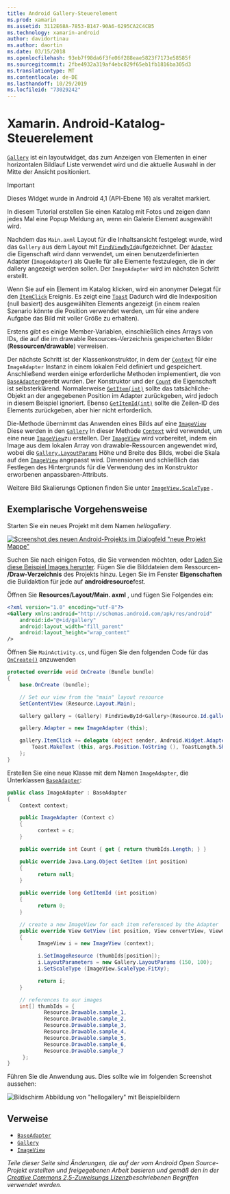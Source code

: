 ```yaml
---
title: Android Gallery-Steuerelement
ms.prod: xamarin
ms.assetid: 3112E68A-7853-B147-90A6-6295CA2C4CB5
ms.technology: xamarin-android
author: davidortinau
ms.author: daortin
ms.date: 03/15/2018
ms.openlocfilehash: 93eb7f98da6f3fe06f288eae5823f7173e58585f
ms.sourcegitcommit: 2fbe4932a319af4ebc829f65eb1fb1816ba305d3
ms.translationtype: MT
ms.contentlocale: de-DE
ms.lasthandoff: 10/29/2019
ms.locfileid: "73029242"
---
```

# <a name="xamarinandroid-gallery-control"></a>Xamarin. Android-Katalog-Steuerelement

[`Gallery`](xref:Android.Widget.Gallery) ist ein layoutwidget, das zum Anzeigen von Elementen in einer horizontalen Bildlauf Liste verwendet wird und die aktuelle Auswahl in der Mitte der Ansicht positioniert.

> [!IMPORTANT]
> Dieses Widget wurde in Android 4,1 (API-Ebene 16) als veraltet markiert. 

In diesem Tutorial erstellen Sie einen Katalog mit Fotos und zeigen dann jedes Mal eine Popup Meldung an, wenn ein Galerie Element ausgewählt wird.

Nachdem das `Main.axml` Layout für die Inhaltsansicht festgelegt wurde, wird das `Gallery` aus dem Layout mit [`FindViewById`](xref:Android.App.Activity.FindViewById*)aufgezeichnet.
Der [`Adapter`](xref:Android.Widget.AdapterView.RawAdapter)
die Eigenschaft wird dann verwendet, um einen benutzerdefinierten Adapter (`ImageAdapter`) als Quelle für alle Elemente festzulegen, die in der dallery angezeigt werden sollen. Der `ImageAdapter` wird im nächsten Schritt erstellt.

Wenn Sie auf ein Element im Katalog klicken, wird ein anonymer Delegat für den [`ItemClick`](xref:Android.Widget.AdapterView.ItemClick)
Ereignis. Es zeigt eine [`Toast`](xref:Android.Widget.Toast)
Dadurch wird die Indexposition (null basiert) des ausgewählten Elements angezeigt (in einem realen Szenario könnte die Position verwendet werden, um für eine andere Aufgabe das Bild mit voller Größe zu erhalten).

Erstens gibt es einige Member-Variablen, einschließlich eines Arrays von IDs, die auf die im drawable Resources-Verzeichnis gespeicherten Bilder (**Ressourcen/drawable**) verweisen.

Der nächste Schritt ist der Klassenkonstruktor, in dem der [`Context`](xref:Android.Content.Context)
für eine `ImageAdapter` Instanz in einem lokalen Feld definiert und gespeichert.
Anschließend werden einige erforderliche Methoden implementiert, die von [`BaseAdapter`](xref:Android.Widget.BaseAdapter)geerbt wurden.
Der Konstruktor und der [`Count`](xref:Android.Widget.BaseAdapter.Count)
die Eigenschaft ist selbsterklärend. Normalerweise [`GetItem(int)`](xref:Android.Widget.BaseAdapter.GetItem*)
sollte das tatsächliche-Objekt an der angegebenen Position im Adapter zurückgeben, wird jedoch in diesem Beispiel ignoriert. Ebenso [`GetItemId(int)`](xref:Android.Widget.BaseAdapter.GetItemId*)
sollte die Zeilen-ID des Elements zurückgeben, aber hier nicht erforderlich.

Die-Methode übernimmt das Anwenden eines Bilds auf eine [`ImageView`](xref:Android.Widget.ImageView)
Diese werden in den [`Gallery`](xref:Android.Widget.Gallery)
In dieser Methode [`Context`](xref:Android.Content.Context)
wird verwendet, um eine neue [`ImageView`](xref:Android.Widget.ImageView)zu erstellen.
Der [`ImageView`](xref:Android.Widget.ImageView)
wird vorbereitet, indem ein Image aus dem lokalen Array von drawable-Ressourcen angewendet wird, wobei die [`Gallery.LayoutParams`](xref:Android.Widget.Gallery.LayoutParams)
Höhe und Breite des Bilds, wobei die Skala auf den [`ImageView`](xref:Android.Widget.ImageView) angepasst wird.
Dimensionen und schließlich das Festlegen des Hintergrunds für die Verwendung des im Konstruktor erworbenen anpassbaren-Attributs.

Weitere Bild Skalierungs Optionen finden Sie unter [`ImageView.ScaleType`](xref:Android.Widget.ImageView.ScaleType) .

## <a name="walkthrough"></a>Exemplarische Vorgehensweise

Starten Sie ein neues Projekt mit dem Namen *hellogallery*.

[![Screenshot des neuen Android-Projekts im Dialogfeld "neue Projekt Mappe"](gallery-images/hellogallery1-sml.png)](gallery-images/hellogallery1.png#lightbox)

Suchen Sie nach einigen Fotos, die Sie verwenden möchten, oder [Laden Sie diese Beispiel Images herunter](https://developer.android.com/shareables/sample_images.zip).
Fügen Sie die Bilddateien dem Ressourcen- **/Draw-Verzeichnis** des Projekts hinzu. Legen Sie im Fenster **Eigenschaften** die Buildaktion für jede auf **androidresource**fest.

Öffnen Sie **Resources/Layout/Main. axml** , und fügen Sie Folgendes ein:

```xml
<?xml version="1.0" encoding="utf-8"?>
<Gallery xmlns:android="http://schemas.android.com/apk/res/android"
    android:id="@+id/gallery"
    android:layout_width="fill_parent"
    android:layout_height="wrap_content"
/>
```

Öffnen Sie `MainActivity.cs`, und fügen Sie den folgenden Code für das [`OnCreate()`](xref:Android.App.Activity.OnCreate*)
anzuwenden

```csharp
protected override void OnCreate (Bundle bundle)
{
    base.OnCreate (bundle);

    // Set our view from the "main" layout resource
    SetContentView (Resource.Layout.Main);

    Gallery gallery = (Gallery) FindViewById<Gallery>(Resource.Id.gallery);

    gallery.Adapter = new ImageAdapter (this);

    gallery.ItemClick += delegate (object sender, Android.Widget.AdapterView.ItemClickEventArgs args) {
        Toast.MakeText (this, args.Position.ToString (), ToastLength.Short).Show ();
    };
}
```

Erstellen Sie eine neue Klasse mit dem Namen `ImageAdapter`, die Unterklassen [`BaseAdapter`](xref:Android.Widget.BaseAdapter):

```csharp
public class ImageAdapter : BaseAdapter
{
    Context context;

    public ImageAdapter (Context c)
    {
          context = c;
    }

    public override int Count { get { return thumbIds.Length; } }

    public override Java.Lang.Object GetItem (int position)
    {
          return null;
    }

    public override long GetItemId (int position)
    {
          return 0;
    }

    // create a new ImageView for each item referenced by the Adapter
    public override View GetView (int position, View convertView, ViewGroup parent)
    {
          ImageView i = new ImageView (context);

          i.SetImageResource (thumbIds[position]);
          i.LayoutParameters = new Gallery.LayoutParams (150, 100);
          i.SetScaleType (ImageView.ScaleType.FitXy);

          return i;
    }

    // references to our images
    int[] thumbIds = {
            Resource.Drawable.sample_1,
            Resource.Drawable.sample_2,
            Resource.Drawable.sample_3,
            Resource.Drawable.sample_4,
            Resource.Drawable.sample_5,
            Resource.Drawable.sample_6,
            Resource.Drawable.sample_7
     };
}

```

Führen Sie die Anwendung aus. Dies sollte wie im folgenden Screenshot aussehen:

![Bildschirm Abbildung von "hellogallery" mit Beispielbildern](gallery-images/hellogallery3.png)

## <a name="references"></a>Verweise

- [`BaseAdapter`](xref:Android.Widget.BaseAdapter)
- [`Gallery`](xref:Android.Widget.Gallery)
- [`ImageView`](xref:Android.Widget.ImageView)

_Teile dieser Seite sind Änderungen, die auf der vom Android Open Source-Projekt erstellten und freigegebenen Arbeit basieren und gemäß den in der [Creative Commons 2,5-Zuweisungs Lizenz](https://creativecommons.org/licenses/by/2.5/)beschriebenen Begriffen verwendet werden._
